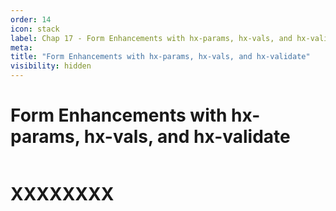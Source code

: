 ```yaml
---
order: 14
icon: stack
label: Chap 17 - Form Enhancements with hx-params, hx-vals, and hx-validate
meta:
title: "Form Enhancements with hx-params, hx-vals, and hx-validate"
visibility: hidden
---
```

# Form Enhancements with hx-params, hx-vals, and hx-validate

![]()

# XXXXXXXX

